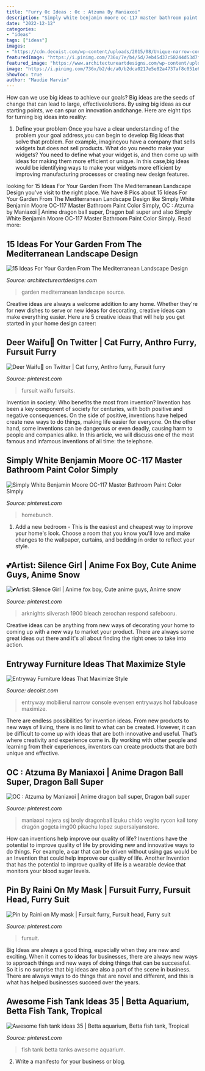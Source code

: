 ```yaml
---
title: "Furry Oc Ideas : Oc : Atzuma By Maniaxoi"
description: "Simply white benjamin moore oc-117 master bathroom paint color simply"
date: "2022-12-12"
categories:
- "ideas"
tags: ["ideas"]
images:
- "https://cdn.decoist.com/wp-content/uploads/2015/08/Unique-narrow-console-table.jpg"
featuredImage: "https://i.pinimg.com/736x/7e/b4/5d/7eb45d37c58244d53d7ffbe375893cfd.jpg"
featured_image: "https://www.architectureartdesigns.com/wp-content/uploads/2014/10/15-Ideas-For-Your-Garden-From-The-Mediterranean-Landscape-Design-10-630x945.jpg"
image: "https://i.pinimg.com/736x/b2/dc/a0/b2dca0217e5e82a4737af8c051e620d9.jpg"
ShowToc: true
author: "Maudie Marvin"
---
```



How can we use big ideas to achieve our goals?
Big ideas are the seeds of change that can lead to large, effectiveolutions. By using big ideas as our starting points, we can spur on innovation andchange. Here are eight tips for turning big ideas into reality:
1. Define your problem
Once you have a clear understanding of the problem your goal address,you can begin to develop Big Ideas that solve that problem. For example, imagineyou have a company that sells widgets but does not sell products. What do you needto make your widgets? You need to define what your widget is, and then come up with ideas for making them more efficient or unique. In this case,big ideas would be identifying ways to make your widgets more efficient by improving manufacturing processes or creating new design features.


	

		
looking for 15 Ideas For Your Garden From The Mediterranean Landscape Design you've visit to the right place. We have 8 Pics about 15 Ideas For Your Garden From The Mediterranean Landscape Design like Simply White Benjamin Moore OC-117 Master Bathroom Paint Color Simply, OC : Atzuma by Maniaxoi | Anime dragon ball super, Dragon ball super and also Simply White Benjamin Moore OC-117 Master Bathroom Paint Color Simply. Read more:
		
    
## 15 Ideas For Your Garden From The Mediterranean Landscape Design

<img loading=lazy src="https://www.architectureartdesigns.com/wp-content/uploads/2014/10/15-Ideas-For-Your-Garden-From-The-Mediterranean-Landscape-Design-10-630x945.jpg" onerror="this.onerror=null;this.src='https://tse3.mm.bing.net/th?id=OIP.VkgAJSmfdNTqZZrAYmjHhwHaLH&amp;pid=15.1';" alt="15 Ideas For Your Garden From The Mediterranean Landscape Design">

_Source: architectureartdesigns.com_

>garden mediterranean landscape source. 

	

Creative ideas are always a welcome addition to any home. Whether they're for new dishes to serve or new ideas for decorating, creative ideas can make everything easier. Here are 5 creative ideas that will help you get started in your home design career: 

    
## Deer Waifu🦌 On Twitter | Cat Furry, Anthro Furry, Fursuit Furry

<img loading=lazy src="https://i.pinimg.com/736x/7a/c9/00/7ac900bfea2b1bce7ebc5da25d13f205.jpg" onerror="this.onerror=null;this.src='https://tse4.mm.bing.net/th?id=OIP.3enr6l2DQvE5huqbS4ySWQHaLH&amp;pid=15.1';" alt="Deer Waifu🦌 on Twitter | Cat furry, Anthro furry, Fursuit furry">

_Source: pinterest.com_

>fursuit waifu fursuits. 

	

Invention in society: Who benefits the most from invention?
Invention has been a key component of society for centuries, with both positive and negative consequences. On the side of positive, inventions have helped create new ways to do things, making life easier for everyone. On the other hand, some inventions can be dangerous or even deadly, causing harm to people and companies alike. In this article, we will discuss one of the most famous and infamous inventions of all time: the telephone.

    
## Simply White Benjamin Moore OC-117 Master Bathroom Paint Color Simply

<img loading=lazy src="https://i.pinimg.com/736x/7e/b4/5d/7eb45d37c58244d53d7ffbe375893cfd.jpg" onerror="this.onerror=null;this.src='https://tse2.mm.bing.net/th?id=OIP.Vc74pV_Q6mEouHri3kyYtgHaLH&amp;pid=15.1';" alt="Simply White Benjamin Moore OC-117 Master Bathroom Paint Color Simply">

_Source: pinterest.com_

>homebunch. 

	

1. Add a new bedroom - This is the easiest and cheapest way to improve your home's look. Choose a room that you know you'll love and make changes to the wallpaper, curtains, and bedding in order to reflect your style.

    
## 💕Artist: Silence Girl | Anime Fox Boy, Cute Anime Guys, Anime Snow

<img loading=lazy src="https://i.pinimg.com/736x/b2/dc/a0/b2dca0217e5e82a4737af8c051e620d9.jpg" onerror="this.onerror=null;this.src='https://tse3.mm.bing.net/th?id=OIP.tzTtcK6KYrm2JEoUxKYt4QHaJ3&amp;pid=15.1';" alt="💕Artist: Silence Girl | Anime fox boy, Cute anime guys, Anime snow">

_Source: pinterest.com_

>arknights silverash 1900 bleach zerochan respond safebooru. 

	

Creative ideas can be anything from new ways of decorating your home to coming up with a new way to market your product. There are always some great ideas out there and it's all about finding the right ones to take into action.

    
## Entryway Furniture Ideas That Maximize Style

<img loading=lazy src="https://cdn.decoist.com/wp-content/uploads/2015/08/Unique-narrow-console-table.jpg" onerror="this.onerror=null;this.src='https://tse1.mm.bing.net/th?id=OIP.SPstPEkM38VNfFVYxmnqhQHaKL&amp;pid=15.1';" alt="Entryway Furniture Ideas That Maximize Style">

_Source: decoist.com_

>entryway mobilierul narrow console evensen entryways hol fabuloase maximize. 

	

There are endless possibilities for invention ideas. From new products to new ways of living, there is no limit to what can be created. However, it can be difficult to come up with ideas that are both innovative and useful. That’s where creativity and experience come in. By working with other people and learning from their experiences, inventors can create products that are both unique and effective.

    
## OC : Atzuma By Maniaxoi | Anime Dragon Ball Super, Dragon Ball Super

<img loading=lazy src="https://i.pinimg.com/736x/43/37/0c/43370c7322e5b81d25d3c764019d5b77.jpg" onerror="this.onerror=null;this.src='https://tse4.mm.bing.net/th?id=OIP.cPmwP4wnGxFzsaT85KTCVgHaKe&amp;pid=15.1';" alt="OC : Atzuma by Maniaxoi | Anime dragon ball super, Dragon ball super">

_Source: pinterest.com_

>maniaxoi najera ssj broly dragonball izuku chido vegito rycon kail tony dragón gogeta img00 pikachu lopez supersaiyanstore. 

	

How can inventions help improve our quality of life?
Inventions have the potential to improve quality of life by providing new and innovative ways to do things. For example, a car that can be driven without using gas would be an Invention that could help improve our quality of life. Another Invention that has the potential to improve quality of life is a wearable device that monitors your blood sugar levels.

    
## Pin By Raini On My Mask | Fursuit Furry, Fursuit Head, Furry Suit

<img loading=lazy src="https://i.pinimg.com/736x/f1/2d/5b/f12d5b686f7e62e0f2f61cc73cc40e57.jpg" onerror="this.onerror=null;this.src='https://tse3.mm.bing.net/th?id=OIP.M0hgNbhYmRbkKn0sJmd87wHaJ3&amp;pid=15.1';" alt="Pin by Raini on My mask | Fursuit furry, Fursuit head, Furry suit">

_Source: pinterest.com_

>fursuit. 

	

Big Ideas are always a good thing, especially when they are new and exciting. When it comes to ideas for businesses, there are always new ways to approach things and new ways of doing things that can be successful. So it is no surprise that big ideas are also a part of the scene in business. There are always ways to do things that are novel and different, and this is what has helped businesses succeed over the years.

    
## Awesome Fish Tank Ideas 35 | Betta Aquarium, Betta Fish Tank, Tropical

<img loading=lazy src="https://i.pinimg.com/736x/61/c1/0f/61c10fb94d24cdb9272c32ef24db908c.jpg" onerror="this.onerror=null;this.src='https://tse3.mm.bing.net/th?id=OIP.tITVwxzYlta72Aa9TziRqQHaLE&amp;pid=15.1';" alt="Awesome fish tank ideas 35 | Betta aquarium, Betta fish tank, Tropical">

_Source: pinterest.com_

>fish tank betta tanks awesome aquarium. 

	

2. Write a manifesto for your business or blog.

